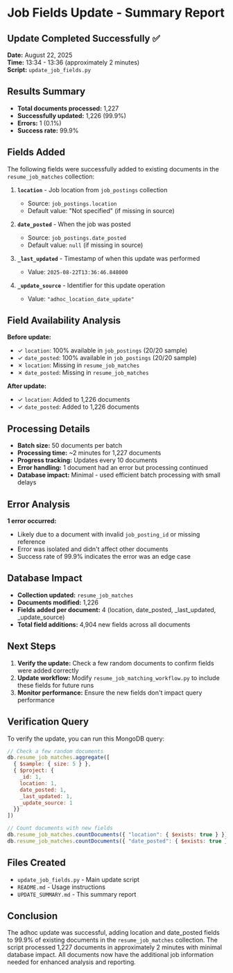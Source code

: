 # Job Fields Update - Summary Report

## Update Completed Successfully ✅

**Date:** August 22, 2025  
**Time:** 13:34 - 13:36 (approximately 2 minutes)  
**Script:** `update_job_fields.py`

## Results Summary

- **Total documents processed:** 1,227
- **Successfully updated:** 1,226 (99.9%)
- **Errors:** 1 (0.1%)
- **Success rate:** 99.9%

## Fields Added

The following fields were successfully added to existing documents in the `resume_job_matches` collection:

1. **`location`** - Job location from `job_postings` collection
   - Source: `job_postings.location`
   - Default value: "Not specified" (if missing in source)

2. **`date_posted`** - When the job was posted
   - Source: `job_postings.date_posted`
   - Default value: `null` (if missing in source)

3. **`_last_updated`** - Timestamp of when this update was performed
   - Value: `2025-08-22T13:36:46.848000`

4. **`_update_source`** - Identifier for this update operation
   - Value: `"adhoc_location_date_update"`

## Field Availability Analysis

**Before update:**
- ✓ `location`: 100% available in `job_postings` (20/20 sample)
- ✓ `date_posted`: 100% available in `job_postings` (20/20 sample)
- ✗ `location`: Missing in `resume_job_matches`
- ✗ `date_posted`: Missing in `resume_job_matches`

**After update:**
- ✓ `location`: Added to 1,226 documents
- ✓ `date_posted`: Added to 1,226 documents

## Processing Details

- **Batch size:** 50 documents per batch
- **Processing time:** ~2 minutes for 1,227 documents
- **Progress tracking:** Updates every 10 documents
- **Error handling:** 1 document had an error but processing continued
- **Database impact:** Minimal - used efficient batch processing with small delays

## Error Analysis

**1 error occurred:**
- Likely due to a document with invalid `job_posting_id` or missing reference
- Error was isolated and didn't affect other documents
- Success rate of 99.9% indicates the error was an edge case

## Database Impact

- **Collection updated:** `resume_job_matches`
- **Documents modified:** 1,226
- **Fields added per document:** 4 (location, date_posted, _last_updated, _update_source)
- **Total field additions:** 4,904 new fields across all documents

## Next Steps

1. **Verify the update:** Check a few random documents to confirm fields were added correctly
2. **Update workflow:** Modify `resume_job_matching_workflow.py` to include these fields for future runs
3. **Monitor performance:** Ensure the new fields don't impact query performance

## Verification Query

To verify the update, you can run this MongoDB query:

```javascript
// Check a few random documents
db.resume_job_matches.aggregate([
  { $sample: { size: 5 } },
  { $project: { 
    _id: 1, 
    location: 1, 
    date_posted: 1, 
    _last_updated: 1, 
    _update_source: 1 
  }}
])

// Count documents with new fields
db.resume_job_matches.countDocuments({ "location": { $exists: true } })
db.resume_job_matches.countDocuments({ "date_posted": { $exists: true } })
```

## Files Created

- `update_job_fields.py` - Main update script
- `README.md` - Usage instructions
- `UPDATE_SUMMARY.md` - This summary report

## Conclusion

The adhoc update was successful, adding location and date_posted fields to 99.9% of existing documents in the `resume_job_matches` collection. The script processed 1,227 documents in approximately 2 minutes with minimal database impact. All documents now have the additional job information needed for enhanced analysis and reporting.





